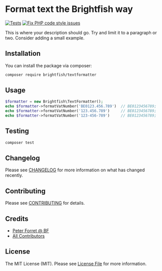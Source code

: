 # Format text the Brightfish way

[![Tests](https://github.com/brightfish-be/TextFormatter/actions/workflows/run-tests.yml/badge.svg)](https://github.com/brightfish-be/TextFormatter/actions/workflows/run-tests.yml)
[![Fix PHP code style issues](https://github.com/brightfish-be/TextFormatter/actions/workflows/fix-php-code-style-issues.yml/badge.svg)](https://github.com/brightfish-be/TextFormatter/actions/workflows/fix-php-code-style-issues.yml)


This is where your description should go. Try and limit it to a paragraph or two. Consider adding a small example.



## Installation

You can install the package via composer:

```bash
composer require brightfish/textformatter
```

## Usage

```php
$formatter = new Brightfish\TextFormatter();
echo $formatter->formatVatNumber('BE0123.456.789')  // BE0123456789;
echo $formatter->formatVatNumber('123.456.789')     // BE0123456789;
echo $formatter->formatVatNumber('123-456-789')     // BE0123456789;
```

## Testing

```bash
composer test
```

## Changelog

Please see [CHANGELOG](CHANGELOG.md) for more information on what has changed recently.

## Contributing

Please see [CONTRIBUTING](https://github.com/spatie/.github/blob/main/CONTRIBUTING.md) for details.

## Credits

- [Peter Forret @ BF](https://github.com/brightfish)
- [All Contributors](../../contributors)

## License

The MIT License (MIT). Please see [License File](LICENSE.md) for more information.
